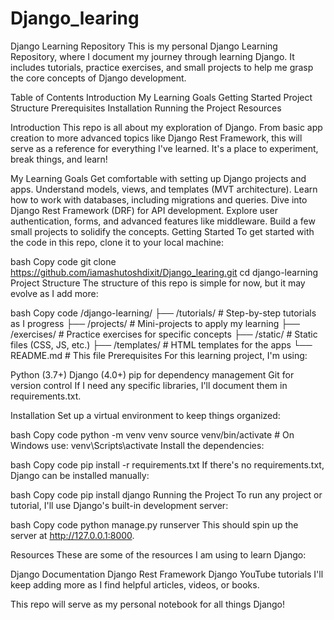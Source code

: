 # Django_learing

Django Learning Repository
This is my personal Django Learning Repository, where I document my journey through learning Django. It includes tutorials, practice exercises, and small projects to help me grasp the core concepts of Django development.

Table of Contents
Introduction
My Learning Goals
Getting Started
Project Structure
Prerequisites
Installation
Running the Project
Resources

Introduction
This repo is all about my exploration of Django. From basic app creation to more advanced topics like Django Rest Framework, this will serve as a reference for everything I've learned. It's a place to experiment, break things, and learn!

My Learning Goals
Get comfortable with setting up Django projects and apps.
Understand models, views, and templates (MVT architecture).
Learn how to work with databases, including migrations and queries.
Dive into Django Rest Framework (DRF) for API development.
Explore user authentication, forms, and advanced features like middleware.
Build a few small projects to solidify the concepts.
Getting Started
To get started with the code in this repo, clone it to your local machine:

bash
Copy code
git clone https://github.com/iamashutoshdixit/Django_learing.git
cd django-learning
Project Structure
The structure of this repo is simple for now, but it may evolve as I add more:

bash
Copy code
/django-learning/
├── /tutorials/         # Step-by-step tutorials as I progress
├── /projects/          # Mini-projects to apply my learning
├── /exercises/         # Practice exercises for specific concepts
├── /static/            # Static files (CSS, JS, etc.)
├── /templates/         # HTML templates for the apps
└── README.md           # This file
Prerequisites
For this learning project, I'm using:

Python (3.7+)
Django (4.0+)
pip for dependency management
Git for version control
If I need any specific libraries, I'll document them in requirements.txt.

Installation
Set up a virtual environment to keep things organized:

bash
Copy code
python -m venv venv
source venv/bin/activate  # On Windows use: venv\Scripts\activate
Install the dependencies:

bash
Copy code
pip install -r requirements.txt
If there's no requirements.txt, Django can be installed manually:

bash
Copy code
pip install django
Running the Project
To run any project or tutorial, I'll use Django's built-in development server:

bash
Copy code
python manage.py runserver
This should spin up the server at http://127.0.0.1:8000.

Resources
These are some of the resources I am using to learn Django:

Django Documentation
Django Rest Framework
Django YouTube tutorials
I'll keep adding more as I find helpful articles, videos, or books.

This repo will serve as my personal notebook for all things Django!
